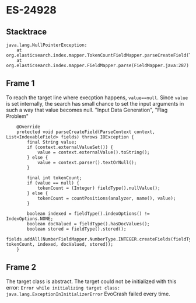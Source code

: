 # ES-24928

## Stacktrace

```
java.lang.NullPointerException:
    at org.elasticsearch.index.mapper.TokenCountFieldMapper.parseCreateField(TokenCountFieldMapper.java:128)
    at org.elasticsearch.index.mapper.FieldMapper.parse(FieldMapper.java:287)
```

## Frame 1
To reach the target line where execption happens, `value==null`. Since `value` is set internally, the search has small chance to set the input arguments in such a way that value becomes null.
"Input Data Generation", "Flag Problem"

```
    @Override
    protected void parseCreateField(ParseContext context, List<IndexableField> fields) throws IOException {
        final String value;
        if (context.externalValueSet()) {
            value = context.externalValue().toString();
        } else {
            value = context.parser().textOrNull();
        }

        final int tokenCount;
        if (value == null) {
            tokenCount = (Integer) fieldType().nullValue();
        } else {
            tokenCount = countPositions(analyzer, name(), value);
        }

        boolean indexed = fieldType().indexOptions() != IndexOptions.NONE;
        boolean docValued = fieldType().hasDocValues();
        boolean stored = fieldType().stored();
        fields.addAll(NumberFieldMapper.NumberType.INTEGER.createFields(fieldType().name(), tokenCount, indexed, docValued, stored));
    }
```

## Frame 2
The target class is abstract.
The target could not be initialized with this error: `Error while initializing target class: java.lang.ExceptionInInitializerError` EvoCrash failed every time.

